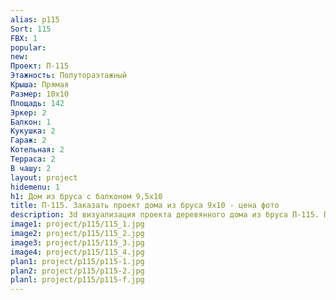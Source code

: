 ```yaml
---
alias: p115
Sort: 115
FBX: 1
popular: 
new: 
Проект: П-115
Этажность: Полутораэтажный
Крыша: Прямая
Размер: 10х10
Площадь: 142
Эркер: 2
Балкон: 1
Кукушка: 2
Гараж: 2
Котельная: 2
Терраса: 2
В чашу: 2
layout: project
hidemenu: 1
h1: Дом из бруса с балконом 9,5х10
title: П-115. Заказать проект дома из бруса 9х10 - цена фото
description: 3d визуализация проекта деревянного дома из бруса П-115. Площадь 142 м2, размер 9х10. Вы можете внести любые изменения в проект.
image1: project/p115/115_1.jpg
image2: project/p115/115_2.jpg
image3: project/p115/115_3.jpg
image4: project/p115/115_4.jpg
plan1: project/p115/p115-1.jpg
plan2: project/p115/p115-2.jpg
planl: project/p115/p115-f.jpg
---
```

